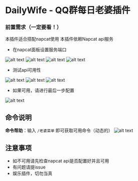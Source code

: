 # DailyWife - QQ群每日老婆插件

### 前置需求（一定要看！）
本插件适合搭配napcat使用
本插件依赖Napcat api服务
- 在napcat面板设置服务端口

![alt text](img/image.png)
![alt text](img/image-1.png)
![alt text](img/image-2.png)
![alt text](img/image-3.png)

- 测试api可用性

![alt text](img/image-4.png)
![alt text](img/image-5.png)
![alt text](img/image-6.png)

- 如果可用，请进行最后一步配置

![alt text](img/image-7.png)


## 命令说明

 **命令帮助**：输入 `/老婆菜单` 即可获取可用命令（动态的）
![alt text](img/image01.png)


## 注意事项

- 如不可用请先检查napcat api是否配置好并且可用
- 有问题请提issue
- 娱乐插件，切勿当真